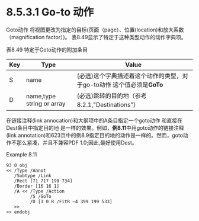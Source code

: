 # 8.5.3.1 Go-to 动作

Goto动作 将视图更改为指定的目标(页面（page）、位置(location)和放大系数（magnification factor）)。 表8.49显示了特定于这种类型动作的动作字典项。

表8.49  特定于Goto动作的附加条目

| Key | Type                      | Value                                       |
| --- | ------------------------- | ------------------------------------------- |
| S   | name                      | (必选)这个字典描述着这个动作的类型，对于go-to动作 这个值必须是**GoTo** |
| D   | name,type string or array | (必选)跳转的目的地（参考8.2.1,"Destinations"）          |

在链接注释(link annocation)和大纲项中的A条目指定一个goto动作 和直接在Dest条目中指定目的地 是一样的效果。例如，**例8.11**中用goto动作的链接注释(link annotation)和623页中的例8.9指定目的地的动作是一样的。然而，goto动作不那么紧凑，并且不兼容PDF 1.0;因此,最好使用Dest。



Example 8.11&#x20;

```
93 0 obj
<< /Type /Annot 
   /Subtype /Link 
   /Rect [71 717 190 734] 
   /Border [16 16 1] 
   /A << /Type /Action 
         /S /GoTo 
         /D [3 0 R /FitR –4 399 199 533]
   >>
>> endobj
```

